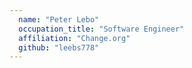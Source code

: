 ```yaml
---
  name: "Peter Lebo"
  occupation_title: "Software Engineer"
  affiliation: "Change.org"
  github: "leebs778"
---
```

